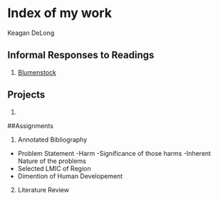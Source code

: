 # Index of my work

Keagan DeLong
## Informal Responses to Readings

1. [Blumenstock](../blob/master/blumenstock.md)

## Projects

1. 

##Assignments

 1. Annotated Bibliography
  - Problem Statement
    -Harm
    -Significance of those harms
    -Inherent Nature of the problems
  - Selected LMIC of Region
  - Dimention of Human Developement
  
 2. Literature Review
